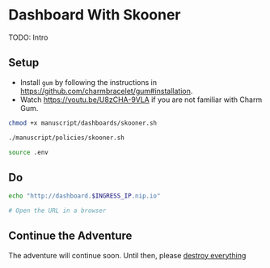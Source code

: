 # Dashboard With Skooner

TODO: Intro

## Setup

* Install `gum` by following the instructions in https://github.com/charmbracelet/gum#installation.
* Watch https://youtu.be/U8zCHA-9VLA if you are not familiar with Charm Gum.

```bash
chmod +x manuscript/dashboards/skooner.sh

./manuscript/policies/skooner.sh

source .env
```

## Do

```bash
echo "http://dashboard.$INGRESS_IP.nip.io"

# Open the URL in a browser
```

## Continue the Adventure

The adventure will continue soon. Until then, please [destroy everything](../destroy/observability.md)
